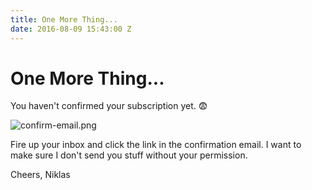 ```yaml
---
title: One More Thing...
date: 2016-08-09 15:43:00 Z
---
```


# One More Thing...

You haven't confirmed your subscription yet. 😨

![confirm-email.png](/uploads/confirm-email.png)

Fire up your inbox and click the link in the confirmation email. I want to make sure I don't send you stuff without your permission.

Cheers,
Niklas